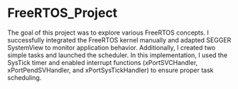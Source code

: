 # FreeRTOS_Project
The goal of this project was to explore various FreeRTOS concepts. I successfully integrated the FreeRTOS kernel manually and adapted SEGGER SystemView to monitor application behavior. Additionally, I created two simple tasks and launched the scheduler.
In this implementation, I used the SysTick timer and enabled interrupt functions (xPortSVCHandler, xPortPendSVHandler, and xPortSysTickHandler) to ensure proper task scheduling.
